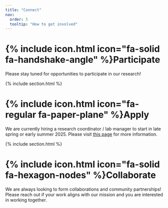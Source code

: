 ```yaml
---
title: "Connect"
nav:
  order: 5
  tooltip: "How to get involved"
---
```


# {% include icon.html icon="fa-solid fa-handshake-angle" %}Participate

Please stay tuned for opportunities to participate in our research!

{% include section.html %}

# {% include icon.html icon="fa-regular fa-paper-plane" %}Apply

We are currently hiring a research coordinator / lab manager to start in late spring or early summer 2025. Please visit [this page](/connect/hiring) for more information.

{% include section.html %}

# {% include icon.html icon="fa-solid fa-hexagon-nodes" %}Collaborate

We are always looking to form collaborations and community partnerships! Please reach out if your work aligns with our mission and you are interested in working together.
